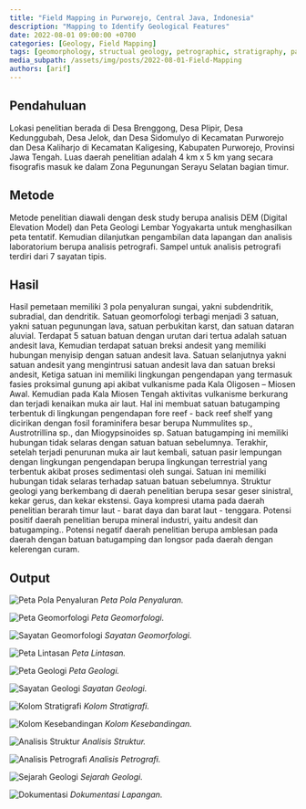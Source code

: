 ```yaml
---
title: "Field Mapping in Purworejo, Central Java, Indonesia"
description: "Mapping to Identify Geological Features"
date: 2022-08-01 09:00:00 +0700
categories: [Geology, Field Mapping]
tags: [geomorphology, structual geology, petrographic, stratigraphy, paleontology, geographic information system, field mapping, digital elevation model]     # TAG names should always be lowercase
media_subpath: /assets/img/posts/2022-08-01-Field-Mapping
authors: [arif]
---
```


## Pendahuluan
Lokasi penelitian berada di Desa Brenggong, Desa Plipir, Desa Kedunggubah, Desa Jelok, dan Desa Sidomulyo di Kecamatan Purworejo dan Desa Kaliharjo di Kecamatan Kaligesing, Kabupaten Purworejo, Provinsi Jawa Tengah. Luas daerah penelitian adalah 4 km x 5 km yang secara fisografis masuk ke dalam Zona Pegunungan Serayu Selatan bagian timur.

## Metode
Metode penelitian diawali dengan desk study berupa analisis DEM (Digital Elevation Model) dan Peta Geologi Lembar Yogyakarta untuk menghasilkan peta tentatif. Kemudian dilanjutkan pengambilan data lapangan dan analisis laboratorium berupa analisis petrografi. Sampel untuk analisis petrografi terdiri dari 7 sayatan tipis.

## Hasil
Hasil pemetaan memiliki 3 pola penyaluran sungai, yakni subdendritik, subradial, dan dendritik. Satuan geomorfologi terbagi menjadi 3 satuan, yakni satuan pegunungan lava, satuan perbukitan karst, dan satuan dataran aluvial. Terdapat 5 satuan batuan dengan urutan dari tertua adalah satuan andesit lava, Kemudian terdapat satuan breksi andesit yang memiliki hubungan menyisip dengan satuan andesit lava. Satuan selanjutnya yakni satuan andesit yang mengintrusi satuan andesit lava dan satuan breksi andesit, Ketiga satuan ini memiliki lingkungan pengendapan yang termasuk fasies proksimal gunung api akibat vulkanisme pada Kala Oligosen – Miosen Awal. Kemudian pada Kala Miosen Tengah aktivitas vulkanisme berkurang dan terjadi kenaikan muka air laut. Hal ini membuat satuan batugamping terbentuk di lingkungan pengendapan fore reef - back reef shelf yang dicirikan dengan fosil foraminifera besar berupa Nummulites sp., Austrotrillina sp., dan Miogypsinoides sp. Satuan batugamping ini memiliki hubungan tidak selaras dengan satuan batuan sebelumnya. Terakhir, setelah terjadi penurunan muka air laut kembali, satuan pasir lempungan dengan lingkungan pengendapan berupa lingkungan terrestrial yang terbentuk akibat proses sedimentasi oleh sungai. Satuan ini memiliki hubungan tidak selaras terhadap satuan batuan sebelumnya. Struktur geologi yang berkembang di daerah penelitian berupa sesar geser sinistral, kekar gerus, dan kekar ekstensi. Gaya kompresi utama pada daerah penelitian berarah timur laut - barat daya dan barat laut - tenggara. Potensi positif daerah penelitian berupa mineral industri, yaitu andesit dan batugamping.. Potensi negatif daerah penelitian berupa amblesan pada daerah dengan batuan batugamping dan longsor pada daerah dengan kelerengan curam.

## Output

![Peta Pola Penyaluran](peta_pola_penyaluran.png)
_Peta Pola Penyaluran._

![Peta Geomorfologi](peta_geomorfologi.png)
_Peta Geomorfologi._

![Sayatan Geomorfologi](sayatan_geomorfologi.png)
_Sayatan Geomorfologi._

![Peta Lintasan](peta_lintasan.png)
_Peta Lintasan._

![Peta Geologi](peta_geologi.png)
_Peta Geologi._

![Sayatan Geologi](sayatan_geologi.png)
_Sayatan Geologi._

![Kolom Stratigrafi](kolom_stratigrafi.png)
_Kolom Stratigrafi._

![Kolom Kesebandingan](kolom_kesebandingan.png)
_Kolom Kesebandingan._

![Analisis Struktur](analisis_struktur.png)
_Analisis Struktur._

![Analisis Petrografi](analisis_petrografi.png)
_Analisis Petrografi._

![Sejarah Geologi](sejarah_geologi.png)
_Sejarah Geologi._

![Dokumentasi](dokumentasi_lapangan.png)
_Dokumentasi Lapangan._
